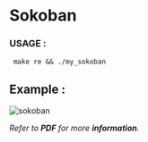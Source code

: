 # Sokoban
### USAGE :
     make re && ./my_sokoban

## Example :
![sokoban](https://user-images.githubusercontent.com/68504782/87880913-d96a1500-c9f5-11ea-9b02-8f9b6cc8bcb8.gif)

*Refer to **PDF** for more **information**.*
